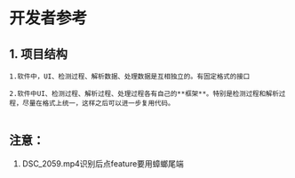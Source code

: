 # 开发者参考

## 1. 项目结构

```none
1.软件中，UI、检测过程、解析数据、处理数据是互相独立的。有固定格式的接口

2.软件中UI、检测过程、解析过程、处理过程各有自己的**框架**。特别是检测过程和解析过程，尽量在格式上统一，这样之后可以进一步复用代码。


```

## 注意：
1. DSC_2059.mp4识别后点feature要用蟑螂尾端

